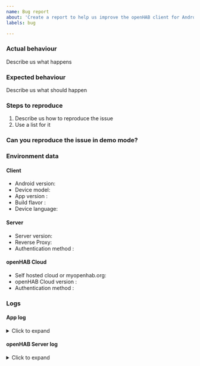 ```yaml
---
name: Bug report
about: 'Create a report to help us improve the openHAB client for Android'
labels: bug

---
```


<!-- Please search the issue, if there is one with your issue -->

### Actual behaviour
Describe us what happens


### Expected behaviour
Describe us what should happen

 
### Steps to reproduce
1. Describe us how to reproduce the issue
2. Use a list for it


### Can you reproduce the issue in demo mode?
<!-- You don't need to fill all server related information, when you can reproduce the bug in demo mode -->
<!-- Only on a specific subpage? -->


### Environment data
#### Client
* Android version: 
* Device model: 
* App version <!-- Can be found under "About". The build date is not needed -->: 
* Build flavor <!-- Play Store and GitHub = "Full", F-Droid = "Foss". If self-built and you haven't changed the flavor, it's Foss -->: 
* Device language: 

#### Server
* Server version: 
* Reverse Proxy: 
* Authentication method <!--(None, user and password, SSL Client certificate)-->: 

#### openHAB Cloud
* Self hosted cloud or myopenhab.org: 
* openHAB Cloud version <!-- If self hosted -->: 
* Authentication method <!--(None, user and password, SSL Client certificate)-->: 

### Logs
#### App log
<details>
  <summary>Click to expand</summary>

```
Please add the app log if the issue is not a pure UI issue or it cannot be reproduced in demo mode.
Open the app, go to `Settings` => `View log` and insert the log here.
```

</details>


#### openHAB Server log
<details>
  <summary>Click to expand</summary>

```
Not required.
If you have installed openHAB via `apt-get`, the log is located under `/var/log/openhab2/openhab.log`
```

</details>
